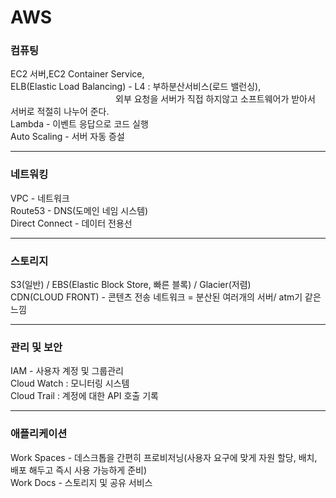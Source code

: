 # AWS

<h3>컴퓨팅</h3>  
EC2 서버,EC2 Container Service, 
<br>ELB(Elastic Load Balancing) - L4 : 부하분산서비스(로드 밸런싱), 
<br>&emsp;&emsp;&emsp;&emsp;&emsp;&emsp;&emsp;&emsp;&emsp;&emsp;&emsp;&emsp;외부 요청을 서버가 직접 하지않고 소프트웨어가 받아서 서버로 적절히 나누어 준다.
<br>Lambda - 이벤트 응답으로 코드 실행
<br>Auto Scaling - 서버 자동 증설

<hr>

<h3>네트워킹</h3>
VPC - 네트워크
<br> Route53 - DNS(도메인 네임 시스템)
<br> Direct Connect - 데이터 전용선

<hr>

<h3>스토리지</h3>
S3(일반) / EBS(Elastic Block Store, 빠른 블록) / Glacier(저렴) 
<br>CDN(CLOUD FRONT) - 콘텐츠 전송 네트워크 = 분산된 여러개의 서버/ atm기 같은 느낌

<hr>

<h3>관리 및 보안</h3>
IAM - 사용자 계정 및 그룹관리
<br> Cloud Watch : 모니터링 시스템
<br> Cloud Trail : 계정에 대한 API 호출 기록

<hr>

<h3>애플리케이션</h3>
Work Spaces - 데스크톱을 간편히 프로비저닝(사용자 요구에 맞게 자원 할당, 배치, 배포 해두고 즉시 사용 가능하게 준비)
<br> Work Docs - 스토리지 및 공유 서비스
